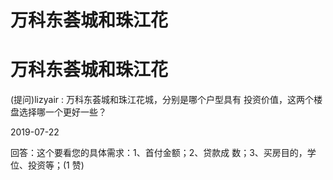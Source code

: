 # 万科东荟城和珠江花

# 万科东荟城和珠江花

(提问)lizyair : 万科东荟城和珠江花城，分别是哪个户型具有 投资价值，这两个楼盘选择哪一个更好一些？

2019-07-22

回答：这个要看您的具体需求：1、首付金额；2、贷款成 数；3、买房目的，学位、投资等；(1 赞)